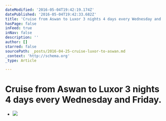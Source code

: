 ```yaml
---
dateModified: '2016-05-04T19:42:19.174Z'
datePublished: '2016-05-04T19:42:33.682Z'
title: 'Cruise from Aswan to Luxor 3 nights 4 days every Wednesday and Friday. '
hasPage: false
inFeed: true
inNav: false
description: ''
author: []
starred: false
sourcePath: _posts/2016-04-25-cruise-luxor-to-aswan.md
_context: 'http://schema.org'
_type: Article

---
```

# Cruise from Aswan to Luxor 3 nights 4 days every Wednesday and Friday. 

* ![](https://s3-us-west-2.amazonaws.com/the-grid-img/p/9feef0c3078f2f554839a15ba7ea09f22d6a2b83.jpg)
